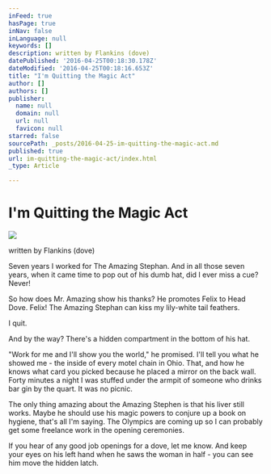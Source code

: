```yaml
---
inFeed: true
hasPage: true
inNav: false
inLanguage: null
keywords: []
description: written by Flankins (dove)
datePublished: '2016-04-25T00:18:30.178Z'
dateModified: '2016-04-25T00:18:16.653Z'
title: "I'm Quitting the Magic Act"
author: []
authors: []
publisher:
  name: null
  domain: null
  url: null
  favicon: null
starred: false
sourcePath: _posts/2016-04-25-im-quitting-the-magic-act.md
published: true
url: im-quitting-the-magic-act/index.html
_type: Article

---
```

# I'm Quitting the Magic Act
![](https://the-grid-user-content.s3-us-west-2.amazonaws.com/5e31112c-47c0-431b-8533-8a89adeed297.png)

written by Flankins (dove)

Seven years I worked for The Amazing Stephan. And in all those seven years, when it came time to pop out of his dumb hat, did I ever miss a cue? Never! 

So how does Mr. Amazing show his thanks? He promotes Felix to Head Dove. Felix! The Amazing Stephan can kiss my lily-white tail feathers. 

I quit. 

And by the way? There's a hidden compartment in the bottom of his hat. 

"Work for me and I'll show you the world," he promised. I'll tell you what he showed me - the inside of every motel chain in Ohio. That, and how he knows what card you picked because he placed a mirror on the back wall. Forty minutes a night I was stuffed under the armpit of someone who drinks bar gin by the quart. It was no picnic. 

The only thing amazing about the Amazing Stephen is that his liver still works. Maybe he should use his magic powers to conjure up a book on hygiene, that's all I'm saying. The Olympics are coming up so I can probably get some freelance work in the opening ceremonies. 

If you hear of any good job openings for a dove, let me know. And keep your eyes on his left hand when he saws the woman in half - you can see him move the hidden latch.